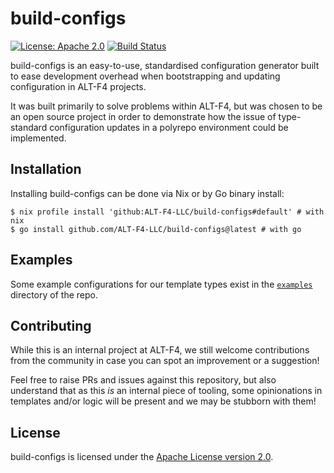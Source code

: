 # build-configs

[![License: Apache 2.0](https://img.shields.io/github/license/ALT-F4-LLC/build-configs)](./LICENSE)
[![Build Status](https://img.shields.io/github/actions/workflow/status/ALT-F4-LLC/build-configs/.github/workflows/flake.yaml)](https://github.com/ALT-F4-LLC/build-configs/actions)

build-configs is an easy-to-use, standardised configuration generator built to
ease development overhead when bootstrapping and updating configuration in
ALT-F4 projects.

It was built primarily to solve problems within ALT-F4, but was chosen to be an
open source project in order to demonstrate how the issue of type-standard
configuration updates in a polyrepo environment could be implemented.

## Installation

Installing build-configs can be done via Nix or by Go binary install:

```shell
$ nix profile install 'github:ALT-F4-LLC/build-configs#default' # with nix
$ go install github.com/ALT-F4-LLC/build-configs@latest # with go
```

## Examples

Some example configurations for our template types exist in the
[`examples`](./examples/) directory of the repo.

## Contributing

While this is an internal project at ALT-F4, we still welcome contributions from
the community in case you can spot an improvement or a suggestion!

Feel free to raise PRs and issues against this repository, but also understand
that as this _is_ an internal piece of tooling, some opinionations in templates
and/or logic will be present and we may be stubborn with them!

## License

build-configs is licensed under the [Apache License version 2.0](./LICENSE).
